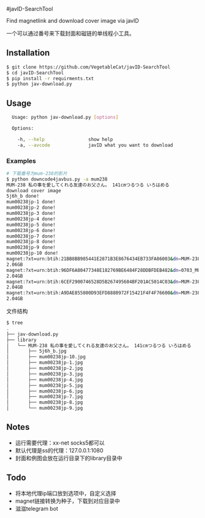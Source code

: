 #javID-SearchTool

Find magnetlink and download cover image via javID

一个可以通过番号来下载封面和磁链的单线程小工具。



## Installation

```bash
$ git clone https://github.com/VegetableCat/javID-SearchTool
$ cd javID-SearchTool
$ pip install -r requirments.txt
$ python jav-download.py
```




## Usage

```bash
  Usage: python jav-download.py [options]

  Options:

    -h, --help                show help
	-a, --avcode              javID what you want to download
```


### Examples

```bash
# 下载番号为mum-238的影片
$ python downcode4javbus.py -a mum238
MUM-238 私の事を愛してくれる友達のお父さん。 141cmつるつる いろはめる
download cover image
5j6h_b done!
mum00238jp-1 done!
mum00238jp-2 done!
mum00238jp-3 done!
mum00238jp-4 done!
mum00238jp-5 done!
mum00238jp-6 done!
mum00238jp-7 done!
mum00238jp-8 done!
mum00238jp-9 done!
mum00238jp-10 done!
magnet:?xt=urn:btih:21BB8BB985441E2871B3E8676434EB733FA86003&dn=MUM-238 
2.06GB
magnet:?xt=urn:btih:96DF6A80477348E182769BE6484F28DDBFDEB482&dn=0703_MUM-238.avi 
2.04GB
magnet:?xt=urn:btih:6CEF2900746528D5B267495604BF201AC5014C03&dn=MUM-238.avi 
2.04GB
magnet:?xt=urn:btih:A9DAE855800D93EFD8880972F15421F4F4F76600&dn=MUM-238-AVI 
2.04GB
```
文件结构
```bash
$ tree
.
├── jav-download.py
├── library
│   └── MUM-238 私の事を愛してくれる友達のお父さん。 141cmつるつる いろはめる
│       ├── 5j6h_b.jpg
│       ├── mum00238jp-10.jpg
│       ├── mum00238jp-1.jpg
│       ├── mum00238jp-2.jpg
│       ├── mum00238jp-3.jpg
│       ├── mum00238jp-4.jpg
│       ├── mum00238jp-5.jpg
│       ├── mum00238jp-6.jpg
│       ├── mum00238jp-7.jpg
│       ├── mum00238jp-8.jpg
│       └── mum00238jp-9.jpg

```


## Notes
- 运行需要代理：xx-net socks5都可以
- 默认代理是ss的代理：127.0.0.1:1080 
- 封面和例图会放在运行目录下的library目录中

## Todo
- 将本地代理ip端口放到选项中，自定义选择
- magnet链接转换为种子，下载到对应目录中
- 滋滋telegram bot
